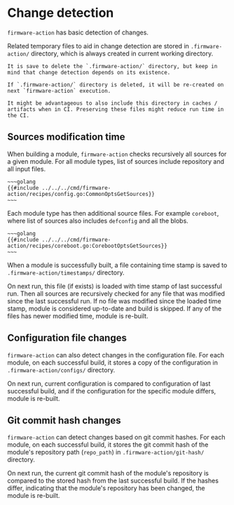 # Change detection

`firmware-action` has basic detection of changes.

Related temporary files to aid in change detection are stored in `.firmware-action/` directory, which is always created in current working directory.

```admonish note
It is save to delete the `.firmware-action/` directory, but keep in mind that change detection depends on its existence.

If `.firmware-action/` directory is deleted, it will be re-created on next `firmware-action` execution.

It might be advantageous to also include this directory in caches / artifacts when in CI. Preserving these files might reduce run time in the CI.
```


## Sources modification time

When building a module, `firmware-action` checks recursively all sources for a given module. For all module types, list of sources include repository and all input files.

```admonish example collapsible=true title="Code snippet: Common sources"
~~~golang
{{#include ../../../cmd/firmware-action/recipes/config.go:CommonOptsGetSources}}
~~~
```

Each module type has then additional source files. For example `coreboot`, where list of sources also includes `defconfig` and all the blobs.
```admonish example collapsible=true title="Code snippet: Additional coreboot sources"
~~~golang
{{#include ../../../cmd/firmware-action/recipes/coreboot.go:CorebootOptsGetSources}}
~~~
```

When a module is successfully built, a file containing time stamp is saved to `.firmware-action/timestamps/` directory.

On next run, this file (if exists) is loaded with time stamp of last successful run. Then all sources are recursively checked for any file that was modified since the last successful run. If no file was modified since the loaded time stamp, module is considered up-to-date and build is skipped. If any of the files has newer modified time, module is re-built.


## Configuration file changes

`firmware-action` can also detect changes in the configuration file. For each module, on each successful build, it stores a copy of the configuration in `.firmware-action/configs/` directory.

On next run, current configuration is compared to configuration of last successful build, and if the configuration for the specific module differs, module is re-built.


## Git commit hash changes

`firmware-action` can detect changes based on git commit hashes. For each module, on each successful build, it stores the git commit hash of the module's repository path (`repo_path`) in `.firmware-action/git-hash/` directory.

On next run, the current git commit hash of the module's repository is compared to the stored hash from the last successful build. If the hashes differ, indicating that the module's repository has been changed, the module is re-built.
